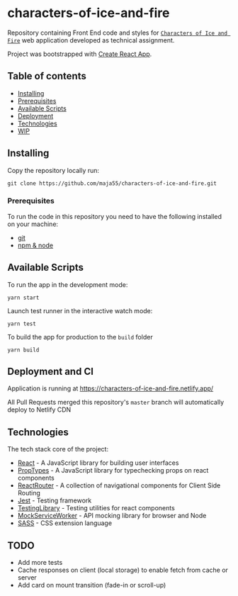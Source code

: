 # characters-of-ice-and-fire

Repository containing Front End code and styles for [`Characters of Ice and Fire`](https://characters-of-ice-and-fire.netlify.app/) web application developed as technical assignment.

Project was bootstrapped with [Create React App](https://github.com/facebook/create-react-app).


## Table of contents


* [Installing](#installing)
* [Prerequisites](#prerequisites)
* [Available Scripts](#available-scripts)
* [Deployment](#deployment-and-ci)
* [Technologies](#technologies)
* [WIP](#todo)


## Installing

Copy the repository locally run:
```
git clone https://github.com/maja55/characters-of-ice-and-fire.git
```


### Prerequisites

To run the code in this repository you need to have the following installed on your machine:
* [git](https://git-scm.com/)
* [npm & node ](https://nodejs.org/en/)


## Available Scripts

To run the app in the development mode:
```
yarn start
```

Launch test runner in the interactive watch mode:
```
yarn test
```

To build the app for production to the `build` folder
```
yarn build
```


## Deployment and CI

Application is running at https://characters-of-ice-and-fire.netlify.app/

All Pull Requests merged this repository's `master` branch will automatically deploy to Netlify CDN


## Technologies

The tech stack core of the project:
* [React](https://reactjs.org/) - A JavaScript library for building user interfaces
* [PropTypes](https://reactjs.org/docs/typechecking-with-proptypes.html) - A JavaScript library for typechecking props on react components
* [ReactRouter](https://reactrouter.com/) - A collection of navigational components for Client Side Routing
* [Jest](https://jestjs.io/) - Testing framework
* [TestingLibrary](https://testing-library.com/) - Testing utilities for react components
* [MockServiceWorker](msw) - API mocking library for browser and Node
* [SASS](https://sass-lang.com/) - CSS extension language


## TODO
* Add more tests
* Cache responses on client (local storage) to enable fetch from cache or server
* Add card on mount transition (fade-in or scroll-up)